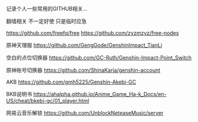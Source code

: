 记录个人一些常用的GITHUB相关...


翻墙相关 不一定好使 只是临时应急

https://github.com/freefq/free
https://github.com/zyzmzyz/free-nodes

原神天理服
https://github.com/GengGode/GenshinImpact_TianLi

空白的点位切换器
https://github.com/GC-Ruth/Genshin-Impact-Point_Switch

原神账号切换器
https://github.com/ShinaKaria/genshin-account

AKB
https://github.com/gmh5225/Genshin-Akebi-GC

BKB说明书
https://ahalpha.github.io/Anime_Game_Ha-k_Docs/en-US/cheat/bkebi-gc/01_player.html

网易云音乐解锁
https://github.com/UnblockNeteaseMusic/server




